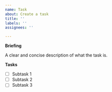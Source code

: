 ```yaml
---
name: Task
about: Create a task
title: ''
labels: ''
assignees: ''

---
```


**Briefing**

A clear and concise description of what the task is.

**Tasks**

* [ ] Subtask 1
* [ ] Subtask 2
* [ ] Subtask 3
